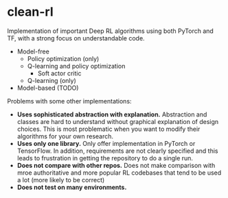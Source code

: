 # clean-rl
Implementation of important Deep RL algorithms using both PyTorch and TF, with a strong focus on understandable code.

- Model-free
  - Policy optimization (only)
  - Q-learning and policy optimization
    - Soft actor critic
  - Q-learning (only)
- Model-based (TODO)

Problems with some other implementations:
- **Uses sophisticated abstraction with explanation.** Abstraction and classes are hard to understand without graphical explanation of design choices. This is most problematic when you want to modify their algorithms for your own research. 
- **Uses only one library.** Only offer implementation in PyTorch or TensorFlow. In addition, requirements are not clearly specified and this leads to frustration in getting the repository to do a single run.
- **Does not compare with other repos.** Does not make comparison with mroe authoritative and more popular RL codebases that tend to be used a lot (more likely to be correct)
- **Does not test on many environments.** 
